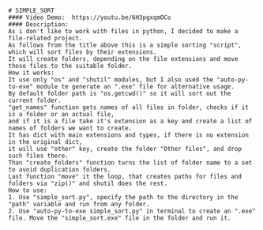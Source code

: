     # SIMPLE_SORT
    #### Video Demo:  https://youtu.be/6H3pgxqmOCo
    #### Description:
    As i don't like to work with files in python, I decided to make a file-related project.
    As follows from the title above this is a simple sorting "script", which will sort files by their extensions.
    It will create folders, depending on the file extensions and move those files to the suitable folder.
    How it works:
    It use only "os" and "shutil" modules, but I also used the "auto-py-to-exe" module te generate an ".exe" file for alternative usage.
    By default folder path is "os.getcwd()" so it will sort out the current folder.
    "get_names" function gets names of all files in folder, checks if it is a folder or an actual file,
    and if it is a file take it's extension as a key and create a list of names of folders we want to create.
    It has dict with main extensions and types, if there is no extension in the original dict,
    it will use "other" key, create the folder "Other files", and drop such files there.
    Than "create_folders" function turns the list of folder name to a set to avoid duplication folders.
    Last function "move" it the loop, that creates paths for files and folders via "zip()" and shutil does the rest.
    How to use:
    1. Use "simple_sort.py", specify the path to the directory in the "path" variable and run from any folder.
    2. Use "auto-py-to-exe simple_sort.py" in terminal to create an ".exe" file. Move the "simple_sort.exe" file in the folder and run it.